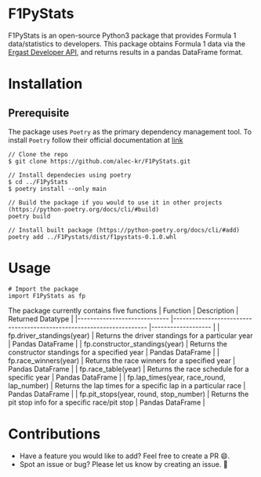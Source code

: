 # F1PyStats
F1PyStats is an open-source Python3 package that provides Formula 1 data/statistics to developers.
This package obtains Formula 1 data via the [Ergast Developer API](http://ergast.com/mrd/), and returns results in a pandas DataFrame format.


# Installation
## Prerequisite
The package uses `Poetry` as the primary dependency management tool. To install `Poetry` follow their 
official documentation at [link](https://python-poetry.org/docs/)
```
// Clone the repo
$ git clone https://github.com/alec-kr/F1PyStats.git

// Install dependecies using poetry
$ cd ../F1PyStats
$ poetry install --only main

// Build the package if you would to use it in other projects (https://python-poetry.org/docs/cli/#build)
poetry build

// Install built package (https://python-poetry.org/docs/cli/#add)
poetry add ../F1Pystats/dist/f1pystats-0.1.0.whl
```

# Usage
```
# Import the package
import F1PyStats as fp
```

The package currently contains five functions
| Function                    	| Description                                                         	| Returned Datatype 	|
|-----------------------------	|---------------------------------------------------------------------	|-------------------	|
| fp.driver_standings(year)      	| Returns the driver standings for a particular year                  	| Pandas DataFrame  	|
| fp.constructor_standings(year) 	| Returns the constructor standings for a specified year              	| Pandas DataFrame  	|
| fp.race_winners(year)          	| Returns the race winners for a specified year                       	| Pandas DataFrame  	|
| fp.race_table(year)           	| Returns the race schedule for a specific year 	                      | Pandas DataFrame  	|
| fp.lap_times(year, race_round, lap_number)           	| Returns the lap times for a specific lap in a particular race 	                      | Pandas DataFrame  	|
| fp.pit_stops(year, round, stop_number)           	| Returns the pit stop info for a specific race/pit stop 	                      | Pandas DataFrame  	|


# Contributions
- Have a feature you would like to add? Feel free to create a PR :smile:.
- Spot an issue or bug? Please let us know by creating an issue. :bug:
